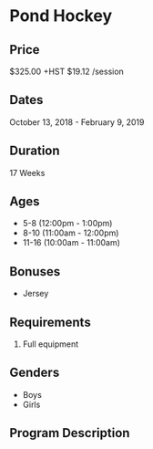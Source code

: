 # Pond Hockey

## Price
$325.00 +HST
$19.12 /session

## Dates
October 13, 2018 - February 9, 2019

## Duration
17 Weeks

## Ages
* 5-8 (12:00pm - 1:00pm)
* 8-10 (11:00am - 12:00pm)
* 11-16 (10:00am - 11:00am)

## Bonuses
* Jersey

## Requirements
1. Full equipment

## Genders
* Boys
* Girls

## Program Description